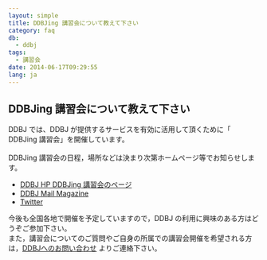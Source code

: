 ```yaml
---
layout: simple
title: DDBJing 講習会について教えて下さい
category: faq
db:
  - ddbj
tags: 
  - 講習会
date: 2014-06-17T09:29:55
lang: ja
---
```


## DDBJing 講習会について教えて下さい

DDBJ では、DDBJ が提供するサービスを有効に活用して頂くために「 DDBJing 講習会」を開催しています。<br><br>DDBJing 講習会の日程，場所などは決まり次第ホームページ等でお知らせします。<br>
<ul>
  <li><a href="/activities/index.html">DDBJ HP DDBJing 講習会のページ</a></li>
  <li><a href="/subscribe-ddbj.html">DDBJ Mail Magazine </a></li>
  <li><a href="https://twitter.com/DDBJ_topics">Twitter </a></li>
</ul>今後も全国各地で開催を予定していますので，DDBJ の利用に興味のある方はどうぞご参加下さい。<br>また，講習会についてのご質問やご自身の所属での講習会開催を希望される方は，<a href="/contact-ddbj.html#to-ddbj">DDBJへのお問い合わせ</a> よりご連絡下さい。
